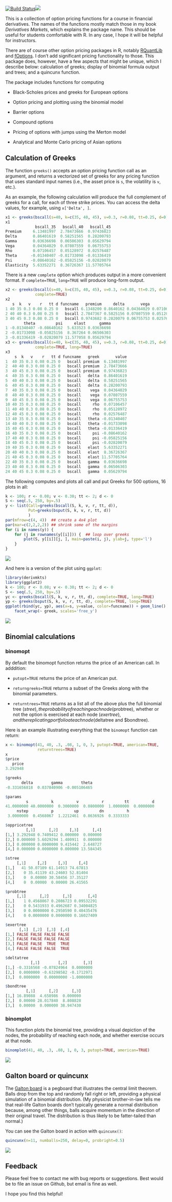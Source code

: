 [![Build
Status](https://travis-ci.org/rmcd1024/derivmkts.svg?branch=master)](https://travis-ci.org/rmcd1024/derivmkts)[![](http://www.r-pkg.org/badges/version/derivmkts)](http://www.r-pkg.org/pkg/derivmkts)

This is a collection of option pricing functions for a course in
financial derivatives. The names of the functions mostly match those in
my book *Derivatives Markets*, which explains the package name. This
should be useful for students comfortable with R. In any case, I hope it
will be helpful for instructors.

There are of course other option pricing packages in R, notably
[RQuantLib](https://cran.r-project.org/package=RQuantLib) and
[fOptions](https://cran.r-project.org/package=RQuantLib). I don’t add
significant pricing functionality to those. This package does, however,
have a few aspects that might be unique, which I describe below:
calculation of greeks; display of binomial formula output and trees; and
a quincunx function.

The package includes functions for computing

  - Black-Scholes prices and greeks for European options

  - Option pricing and plotting using the binomial model

  - Barrier options

  - Compound options

  - Pricing of options with jumps using the Merton model

  - Analytical and Monte Carlo pricing of Asian options

## Calculation of Greeks

The function `greeks()` accepts an option pricing function call as an
argument, and returns a vectorized set of greeks for any pricing
function that uses standard input names (i.e., the asset price is `s`,
the volatility is `v`, etc.).

As an example, the following calculation will produce the full
complement of greeks for a call, for each of three strike prices. You
can access the delta values, for example, using `x['Delta', ]`.

``` r
x1 <- greeks(bscall(s=40, k=c(35, 40, 45), v=0.3, r=0.08, tt=0.25, d=0))
x1
             bscall_35   bscall_40   bscall_45
Premium     6.13481997  2.78473666  0.97436823
Delta       0.86401619  0.58251565  0.28200793
Gamma       0.03636698  0.06506303  0.05629794
Vega        0.04364029  0.07807559  0.06755753
Rho         0.07106457  0.05128972  0.02576487
Theta      -0.01340407 -0.01733098 -0.01336419
Psi        -0.08640162 -0.05825156 -0.02820079
Elasticity  5.63352271  8.36726367 11.57705764
```

There is a new `complete` option which produces output in a more
convenient format. If `complete=TRUE`, `long=TRUE` will produce
long-form output.

``` r
x2 <- greeks(bscall(s=40, k=c(35, 40, 45), v=0.3, r=0.08, tt=0.25, d=0),
             complete=TRUE)
x2
   s  k   v    r   tt d funcname   premium     delta       vega        rho
1 40 35 0.3 0.08 0.25 0   bscall 6.1348200 0.8640162 0.04364029 0.07106457
2 40 40 0.3 0.08 0.25 0   bscall 2.7847367 0.5825156 0.07807559 0.05128972
3 40 45 0.3 0.08 0.25 0   bscall 0.9743682 0.2820079 0.06755753 0.02576487
        theta         psi     elast      gamma
1 -0.01340407 -0.08640162  5.633523 0.03636698
2 -0.01733098 -0.05825156  8.367264 0.06506303
3 -0.01336419 -0.02820079 11.577058 0.05629794
x3 <- greeks(bscall(s=40, k=c(35, 40, 45), v=0.3, r=0.08, tt=0.25, d=0),
             complete=TRUE, long=TRUE)
x3
    s  k   v    r   tt d funcname   greek       value
1  40 35 0.3 0.08 0.25 0   bscall premium  6.13481997
2  40 40 0.3 0.08 0.25 0   bscall premium  2.78473666
3  40 45 0.3 0.08 0.25 0   bscall premium  0.97436823
4  40 35 0.3 0.08 0.25 0   bscall   delta  0.86401619
5  40 40 0.3 0.08 0.25 0   bscall   delta  0.58251565
6  40 45 0.3 0.08 0.25 0   bscall   delta  0.28200793
7  40 35 0.3 0.08 0.25 0   bscall    vega  0.04364029
8  40 40 0.3 0.08 0.25 0   bscall    vega  0.07807559
9  40 45 0.3 0.08 0.25 0   bscall    vega  0.06755753
10 40 35 0.3 0.08 0.25 0   bscall     rho  0.07106457
11 40 40 0.3 0.08 0.25 0   bscall     rho  0.05128972
12 40 45 0.3 0.08 0.25 0   bscall     rho  0.02576487
13 40 35 0.3 0.08 0.25 0   bscall   theta -0.01340407
14 40 40 0.3 0.08 0.25 0   bscall   theta -0.01733098
15 40 45 0.3 0.08 0.25 0   bscall   theta -0.01336419
16 40 35 0.3 0.08 0.25 0   bscall     psi -0.08640162
17 40 40 0.3 0.08 0.25 0   bscall     psi -0.05825156
18 40 45 0.3 0.08 0.25 0   bscall     psi -0.02820079
19 40 35 0.3 0.08 0.25 0   bscall   elast  5.63352271
20 40 40 0.3 0.08 0.25 0   bscall   elast  8.36726367
21 40 45 0.3 0.08 0.25 0   bscall   elast 11.57705764
22 40 35 0.3 0.08 0.25 0   bscall   gamma  0.03636698
23 40 40 0.3 0.08 0.25 0   bscall   gamma  0.06506303
24 40 45 0.3 0.08 0.25 0   bscall   gamma  0.05629794
```

The following computes and plots all call and put Greeks for 500
options, 16 plots in all:

``` r
k <- 100; r <- 0.08; v <- 0.30; tt <- 2; d <- 0
S <- seq(.5, 250, by=.5)
y <- list(Call=greeks(bscall(S, k, v, r, tt, d)),
          Put=greeks(bsput(S, k, v, r, tt, d))
          )
par(mfrow=c(4, 4))  ## create a 4x4 plot
par(mar=c(2,2,2,2)) ## shrink some of the margins
for (i in names(y)) {
    for (j in rownames(y[[i]])) {  ## loop over greeks
        plot(S, y[[i]][j, ], main=paste(i, j), ylab=j, type='l')
    }
}
```

![](README_files/figure-gfm/unnamed-chunk-4-1.png)<!-- -->

And here is a version of the plot using `ggplot`:

``` r
library(derivmkts)
library(ggplot2)
k <- 100; r <- 0.08; v <- 0.30; tt <- 2; d <- 0
S <- seq(.5, 250, by=.5)
yc <- greeks(bscall(S, k, v, r, tt, d), complete=TRUE, long=TRUE)
yp <- greeks(bsput(S, k, v, r, tt, d), complete=TRUE, long=TRUE)
ggplot(rbind(yc, yp), aes(x=s, y=value, color=funcname)) + geom_line() +
    facet_wrap(~ greek, scales='free_y')
```

![](README_files/figure-gfm/unnamed-chunk-5-1.png)<!-- -->

## Binomial calculations

### binomopt

By default the binomopt function returns the price of an American call.
In adddition:

  - `putopt=TRUE` returns the price of an American put.

  - `returngreeks=TRUE` returns a subset of the Greeks along with the
    binomial parameters.

  - `returntrees=TRUE` returns as a list all of the above plus the full
    binomial tree ($stree), the probability of reaching each node
    ($probtree), whether or not the option is exercised at each node
    ($exertree), and the replicating portfolio at each node ($deltatree
    and $bondtree).

Here is an example illustrating everything that the `binomopt` function
can return:

``` r
x <- binomopt(41, 40, .3, .08, 1, 0, 3, putopt=TRUE, american=TRUE,
              returntrees=TRUE)
x
$price
   price 
3.292948 

$greeks
       delta        gamma        theta 
-0.331656818  0.037840906 -0.005106465 

$params
         s          k          v          r         tt          d 
41.0000000 40.0000000  0.3000000  0.0800000  1.0000000  0.0000000 
     nstep          p         up         dn          h 
 3.0000000  0.4568067  1.2212461  0.8636926  0.3333333 

$oppricetree
         [,1]      [,2]     [,3]      [,4]
[1,] 3.292948 0.7409412 0.000000  0.000000
[2,] 0.000000 5.6029294 1.400911  0.000000
[3,] 0.000000 0.0000000 9.415442  2.648727
[4,] 0.000000 0.0000000 0.000000 13.584345

$stree
     [,1]     [,2]     [,3]     [,4]
[1,]   41 50.07109 61.14913 74.67813
[2,]    0 35.41139 43.24603 52.81404
[3,]    0  0.00000 30.58456 37.35127
[4,]    0  0.00000  0.00000 26.41565

$probtree
     [,1]      [,2]      [,3]       [,4]
[1,]    1 0.4568067 0.2086723 0.09532291
[2,]    0 0.5431933 0.4962687 0.34004825
[3,]    0 0.0000000 0.2950590 0.40435476
[4,]    0 0.0000000 0.0000000 0.16027409

$exertree
      [,1]  [,2]  [,3]  [,4]
[1,] FALSE FALSE FALSE FALSE
[2,] FALSE FALSE FALSE FALSE
[3,] FALSE FALSE  TRUE  TRUE
[4,] FALSE FALSE FALSE  TRUE

$deltatree
           [,1]        [,2]       [,3]
[1,] -0.3316568 -0.07824964  0.0000000
[2,]  0.0000000 -0.63298582 -0.1712971
[3,]  0.0000000  0.00000000 -1.0000000

$bondtree
         [,1]      [,2]      [,3]
[1,] 16.89088  4.658986  0.000000
[2,]  0.00000 28.017840  8.808828
[3,]  0.00000  0.000000 38.947430
```

### binomplot

This function plots the binomial tree, providing a visual depiction of
the nodes, the probability of reaching each node, and whether exercise
occurs at that node.

``` r
binomplot(41, 40, .3, .08, 1, 0, 3, putopt=TRUE, american=TRUE)
```

![](README_files/figure-gfm/unnamed-chunk-7-1.png)<!-- -->

## Galton board or quincunx

The [Galton board](http://mathworld.wolfram.com/GaltonBoard.html) is a
pegboard that illustrates the central limit theorem. Balls drop from the
top and randomly fall right or left, providing a physical simulation of
a binomial distribution. (My physicist brother-in-law tells me that
real-life Galton boards don’t typically generate a normal distribution
because, among other things, balls acquire momentum in the direction of
their original travel. The distribution is thus likely to be
fatter-tailed than normal.)

You can see the Galton board in action with `quincunx()`:

``` r
quincunx(n=11, numballs=250, delay=0, probright=0.5)
```

![](README_files/figure-gfm/unnamed-chunk-8-1.png)<!-- -->

## Feedback

Please feel free to contact me with bug reports or suggestions. Best
would be to file an issue on Github, but email is fine as well.

I hope you find this helpful\!
